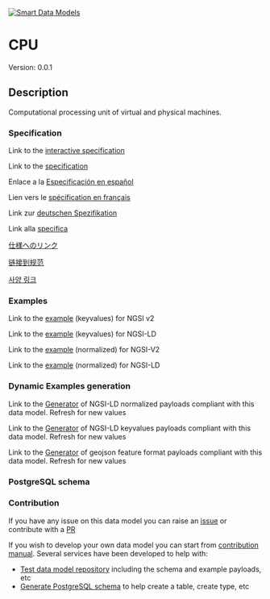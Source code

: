[![Smart Data Models](https://smartdatamodels.org/wp-content/uploads/2022/01/SmartDataModels_logo.png "Logo")](https://smartdatamodels.org)
# CPU
Version: 0.0.1

## Description 

Computational processing unit of virtual and physical machines.
### Specification

Link to the [interactive specification](https://swagger.lab.fiware.org/?url=https://smart-data-models.github.io/dataModel.Gaia-X/CPU/swagger.yaml)

Link to the [specification](https://github.com/smart-data-models/dataModel.Gaia-X/blob/master/CPU/doc/spec.md)

Enlace a la [Especificación en español](https://github.com/smart-data-models/dataModel.Gaia-X/blob/master/CPU/doc/spec_ES.md)

Lien vers le [spécification en français](https://github.com/smart-data-models/dataModel.Gaia-X/blob/master/CPU/doc/spec_FR.md)

Link zur [deutschen Spezifikation](https://github.com/smart-data-models/dataModel.Gaia-X/blob/master/CPU/doc/spec_DE.md)

Link alla [specifica](https://github.com/smart-data-models/dataModel.Gaia-X/blob/master/CPU/doc/spec_IT.md)

[仕様へのリンク](https://github.com/smart-data-models/dataModel.Gaia-X/blob/master/CPU/doc/spec_JA.md)

[链接到规范](https://github.com/smart-data-models/dataModel.Gaia-X/blob/master/CPU/doc/spec_ZH.md)

[사양 링크](https://github.com/smart-data-models/dataModel.Gaia-X/blob/master/CPU/doc/spec_KO.md)
### Examples

Link to the [example](https://smart-data-models.github.io/dataModel.Gaia-X/CPU/examples/example.json) (keyvalues) for NGSI v2

Link to the [example](https://smart-data-models.github.io/dataModel.Gaia-X/CPU/examples/example.jsonld) (keyvalues) for NGSI-LD

Link to the [example](https://smart-data-models.github.io/dataModel.Gaia-X/CPU/examples/example-normalized.json) (normalized) for NGSI-V2

Link to the [example](https://smart-data-models.github.io/dataModel.Gaia-X/CPU/examples/example-normalized.jsonld) (normalized) for NGSI-LD
### Dynamic Examples generation

Link to the [Generator](https://smartdatamodels.org/extra/ngsi-ld_generator.php?schemaUrl=https://raw.githubusercontent.com/smart-data-models/dataModel.Gaia-X/master/CPU/schema.json&email=info@smartdatamodels.org) of NGSI-LD normalized payloads compliant with this data model. Refresh for new values

Link to the [Generator](https://smartdatamodels.org/extra/ngsi-ld_generator_keyvalues.php?schemaUrl=https://raw.githubusercontent.com/smart-data-models/dataModel.Gaia-X/master/CPU/schema.json&email=info@smartdatamodels.org) of NGSI-LD keyvalues payloads compliant with this data model. Refresh for new values

Link to the [Generator](https://smartdatamodels.org/extra/geojson_features_generator.php?schemaUrl=https://raw.githubusercontent.com/smart-data-models/dataModel.Gaia-X/master/CPU/schema.json&email=info@smartdatamodels.org) of geojson feature format payloads compliant with this data model. Refresh for new values
### PostgreSQL schema
### Contribution

 If you have any issue on this data model you can raise an [issue](https://github.com/smart-data-models/dataModel.Gaia-X/issues)  or contribute with a [PR](https://github.com/smart-data-models/dataModel.Gaia-X/pulls)

 If you wish to develop your own data model you can start from [contribution manual](https://bit.ly/contribution_manual). Several services have been developed to help with: 
 - [Test data model repository](https://smartdatamodels.org/index.php/data-models-contribution-api/) including the schema and example payloads, etc
 - [Generate PostgreSQL schema](https://smartdatamodels.org/index.php/sql-service/) to help create a table, create type, etc